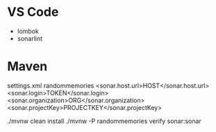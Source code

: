 # VS Code
- lombok
- sonarlint

# Maven

settings.xml
    <profile>
        <id>randommemories</id>
        <properties>
            <sonar.host.url>HOST</sonar.host.url>
            <sonar.login>TOKEN</sonar.login>
            <sonar.organization>ORG</sonar.organization>
            <sonar.projectKey>PROJECTKEY</sonar.projectKey>
        </properties>
    </profile>


./mvnw clean install
./mvnw -P randommemories verify sonar:sonar
